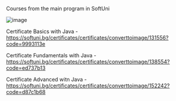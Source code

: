 Courses from the main program in SoftUni

![image](https://user-images.githubusercontent.com/122736535/212719217-387dace8-ad5b-4112-bfb0-74fe7cb11870.png)

Certificate Basics with Java - 
https://softuni.bg/certificates/certificates/converttoimage/131556?code=9993113e

Certificate Fundamentals with Java - 
https://softuni.bg/certificates/certificates/converttoimage/138554?code=ed737b13

Certificate Advanced witn Java - 
https://softuni.bg/certificates/certificates/converttoimage/152242?code=d87c1b68
